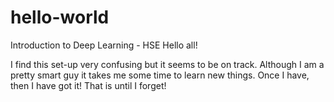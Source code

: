 # hello-world
Introduction to Deep Learning - HSE
Hello all!

I find this set-up very confusing but it seems to be on track. Although I am a pretty smart guy it takes me some time to learn new things. Once I have, then I have got it! That is until I forget!
